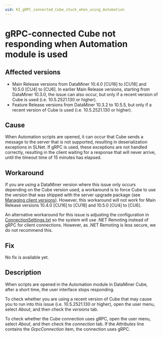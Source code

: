 ```yaml
---
uid: KI_gRPC_connected_Cube_stuck_when_using_Automation
---
```


# gRPC-connected Cube not responding when Automation module is used

## Affected versions

- Main Release versions from DataMiner 10.4.0 [CU16] to [CU18] and 10.5.0 [CU4] to [CU6]. In earlier Main Release versions, starting from DataMiner 10.3.0, the issue can also occur, but only if a recent version of Cube is used (i.e. 10.5.2521.130 or higher).
- Feature Release versions from DataMiner 10.3.2 to 10.5.5, but only if a recent version of Cube is used (i.e. 10.5.2521.130 or higher).

## Cause

When Automation scripts are opened, it can occur that Cube sends a message to the server that is not supported, resulting in deserialization exceptions in SLNet. If gRPC is used, these exceptions are not handled correctly, resulting in the client waiting for a response that will never arrive, until the timeout time of 15 minutes has elapsed.

## Workaround

If you are using a DataMiner version where this issue only occurs depending on the Cube version used, a workaround is to force Cube to use the version that was shipped with the server upgrade package (see [Managing client versions](xref:DMA_configuration_related_to_client_applications#managing-client-versions)). However, this workaround will not work for Main Release versions 10.4.0 [CU16] to [CU18] and 10.5.0 [CU4] to [CU6].

An alternative workaround for this issue is adjusting the configuration in [ConnectionSettings.txt](xref:ConnectionSettings_txt) so the system will use .NET Remoting instead of gRPC for client connections. However, as .NET Remoting is less secure, we do not recommend this.

## Fix

No fix is available yet.

## Description

When scripts are opened in the Automation module in DataMiner Cube, after a short time, the user interface stops responding.

To check whether you are using a recent version of Cube that may cause you to run into this issue (i.e. 10.5.2521.130 or higher), open the user menu, select *About*, and then check the *versions* tab.

To check whether the Cube connection uses gRPC, open the user menu, select *About*, and then check the *connection* tab. If the *Attributes* line contains the *GrpcConnection* item, the connection uses gRPC.
